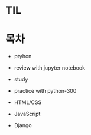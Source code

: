 
# TIL

# 목차

- ptyhon
 - review with jupyter notebook
 - study
 - practice with python-300 
  
- HTML/CSS

- JavaScript

- Django

